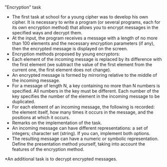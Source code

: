 "Encryption" task

- The first task at school for a young cipher was to develop his own cipher. It
  is necessary to write a program (or several programs, each for its own
  encryption method) that allows you to encrypt messages in the specified ways
  and decrypt them.
- At the input, the program receives a message with a length of no more than 100
  elements and the necessary encryption parameters (if any), then the encrypted
  message is displayed on the screen.
- Encryption methods proposed by young encryptors:
- Each element of the incoming message is replaced by its difference with the
  first element (we subtract the value of the first element from the current
  one, the first element does not change).
- An encrypted message is formed by mirroring relative to the middle of the
  incoming message.
- For a message of length N, a key containing no more than N numbers is
  specified. All numbers in the key must be different. Each number of the key
  specifies the number of the element in the incoming message to be duplicated.
- For each element of an incoming message, the following is recorded: the
  element itself, how many times it occurs in the message, and the positions at
  which it occurs.
- Remarks on the implementation of the task.
- An incoming message can have different representations: a set of integers;
  character set (string). If you can, implement both options.
- The resulting message can have a numeric or symbolic representation. Define
  the presentation method yourself, taking into account the features of the
  encryption method.

\*An additional task is to decrypt encrypted messages.
